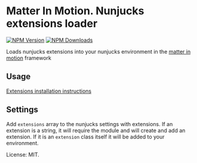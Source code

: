 # Matter In Motion. Nunjucks extensions loader

[![NPM Version](https://img.shields.io/npm/v/mm-nunjucks-extensions.svg?style=flat-square)](https://www.npmjs.com/package/mm-nunjucks-extensions)
[![NPM Downloads](https://img.shields.io/npm/dt/mm-nunjucks-extensions.svg?style=flat-square)](https://www.npmjs.com/package/mm-nunjucks-extensions)

Loads nunjucks extensions into your nunjucks environment in the [matter in motion](https://github.com/matter-in-motion/mm) framework

## Usage

[Extensions installation instructions](https://github.com/matter-in-motion/mm/blob/master/docs/extensions.md)

## Settings

Add `extensions` array to the nunjucks settings with extensions. If an extension is a string, it will require the module and will create and add an extension. If it is an `extension` class itself it will be added to your environment.

License: MIT.
